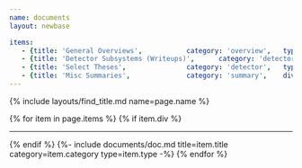 ```yaml
---
name: documents
layout: newbase

items:
   - {title: 'General Overviews',			category: 'overview',	type: 'document'}
   - {title: 'Detector Subsystems (Writeups)',		category: 'detector',	type: 'writeup'}
   - {title: 'Select Theses',				category: 'detector',	type: 'thesis'}
   - {title: 'Misc Summaries',				category: 'summary',	div: yes }
---
```

{% include layouts/find_title.md name=page.name %}

{% for item in page.items %}
{% if item.div %}<hr/>{% endif %}
{%- include documents/doc.md title=item.title category=item.category type=item.type -%}
{% endfor %}
